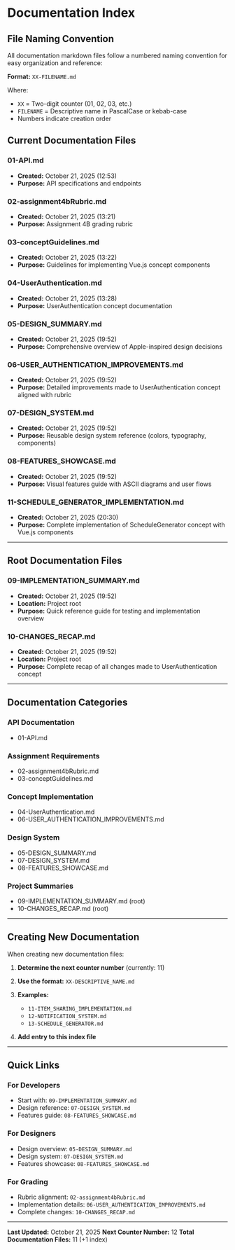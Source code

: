 # Documentation Index

## File Naming Convention

All documentation markdown files follow a numbered naming convention for easy organization and reference:

**Format:** `XX-FILENAME.md`

Where:

- `XX` = Two-digit counter (01, 02, 03, etc.)
- `FILENAME` = Descriptive name in PascalCase or kebab-case
- Numbers indicate creation order

## Current Documentation Files

### 01-API.md

- **Created:** October 21, 2025 (12:53)
- **Purpose:** API specifications and endpoints

### 02-assignment4bRubric.md

- **Created:** October 21, 2025 (13:21)
- **Purpose:** Assignment 4B grading rubric

### 03-conceptGuidelines.md

- **Created:** October 21, 2025 (13:22)
- **Purpose:** Guidelines for implementing Vue.js concept components

### 04-UserAuthentication.md

- **Created:** October 21, 2025 (13:28)
- **Purpose:** UserAuthentication concept documentation

### 05-DESIGN_SUMMARY.md

- **Created:** October 21, 2025 (19:52)
- **Purpose:** Comprehensive overview of Apple-inspired design decisions

### 06-USER_AUTHENTICATION_IMPROVEMENTS.md

- **Created:** October 21, 2025 (19:52)
- **Purpose:** Detailed improvements made to UserAuthentication concept aligned with rubric

### 07-DESIGN_SYSTEM.md

- **Created:** October 21, 2025 (19:52)
- **Purpose:** Reusable design system reference (colors, typography, components)

### 08-FEATURES_SHOWCASE.md

- **Created:** October 21, 2025 (19:52)
- **Purpose:** Visual features guide with ASCII diagrams and user flows

### 11-SCHEDULE_GENERATOR_IMPLEMENTATION.md

- **Created:** October 21, 2025 (20:30)
- **Purpose:** Complete implementation of ScheduleGenerator concept with Vue.js components

---

## Root Documentation Files

### 09-IMPLEMENTATION_SUMMARY.md

- **Created:** October 21, 2025 (19:52)
- **Location:** Project root
- **Purpose:** Quick reference guide for testing and implementation overview

### 10-CHANGES_RECAP.md

- **Created:** October 21, 2025 (19:52)
- **Location:** Project root
- **Purpose:** Complete recap of all changes made to UserAuthentication concept

---

## Documentation Categories

### API Documentation

- 01-API.md

### Assignment Requirements

- 02-assignment4bRubric.md
- 03-conceptGuidelines.md

### Concept Implementation

- 04-UserAuthentication.md
- 06-USER_AUTHENTICATION_IMPROVEMENTS.md

### Design System

- 05-DESIGN_SUMMARY.md
- 07-DESIGN_SYSTEM.md
- 08-FEATURES_SHOWCASE.md

### Project Summaries

- 09-IMPLEMENTATION_SUMMARY.md (root)
- 10-CHANGES_RECAP.md (root)

---

## Creating New Documentation

When creating new documentation files:

1. **Determine the next counter number** (currently: 11)
2. **Use the format:** `XX-DESCRIPTIVE_NAME.md`
3. **Examples:**

   - `11-ITEM_SHARING_IMPLEMENTATION.md`
   - `12-NOTIFICATION_SYSTEM.md`
   - `13-SCHEDULE_GENERATOR.md`

4. **Add entry to this index file**

---

## Quick Links

### For Developers

- Start with: `09-IMPLEMENTATION_SUMMARY.md`
- Design reference: `07-DESIGN_SYSTEM.md`
- Features guide: `08-FEATURES_SHOWCASE.md`

### For Designers

- Design overview: `05-DESIGN_SUMMARY.md`
- Design system: `07-DESIGN_SYSTEM.md`
- Features showcase: `08-FEATURES_SHOWCASE.md`

### For Grading

- Rubric alignment: `02-assignment4bRubric.md`
- Implementation details: `06-USER_AUTHENTICATION_IMPROVEMENTS.md`
- Complete changes: `10-CHANGES_RECAP.md`

---

**Last Updated:** October 21, 2025
**Next Counter Number:** 12
**Total Documentation Files:** 11 (+1 index)
